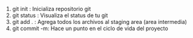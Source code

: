 1. git init : Inicializa repositorio git
2. git status : Visualiza el status de tu git
3. git add . : Agrega todos los archivos al staging area (area intermedia)
4. git commit -m: Hace un punto en el ciclo de vida del proyecto
